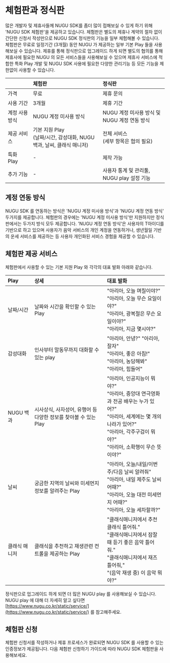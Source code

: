 # 체험판과 정식판

많은 개발자 및 제휴사들께 NUGU SDK를 좀더 많이 접해보실 수 있게 하기 위해 'NUGU SDK 체험판'을 제공하고 있습니다. 체험판은 별도의 제휴나 계약의 절차 없이 간단한 신청서 작성만으로 NUGU SDK 정식판의 기능을 일부 체험해볼 수 있습니다. 체험판은 무료로 일정기간 \(3개월\) 동안 NUGU 가 제공하는 일부 기본 Play 들을 사용해보실 수 있습니다. 제휴를 통해 정식판으로 업그레이드 하게 되면 별도의 협의를 통해 제휴사에 필요한 NUGU 의 모든 서비스들을 사용해보실 수 있으며 제휴사 서비스에 적합한 특화 Play 개발 및 NUGU SDK 사용에 필요한 다양한 관리기능 등 모든 기능을 제한없이 사용할 수 있습니다.

|  | 체험판  | 정식판  |
| :--- | :--- | :--- |
| 가격 | 무료 | 제휴 문의 |
| 사용 기간 | 3개월 | 제휴 기간 |
| 계정 사용 방식 | NUGU 계정 미사용 방식 | NUGU 계정 미사용 방식 및 NUGU 계정 연동 방식 |
| 제공 서비스 | 기본 지원 Play<br>\(날짜/시간, 감성대화, NUGU백과, 날씨, 클래식 매니저\) | 전체 서비스<br>\(세부 항목은 협의 필요\) |
| 특화 Play | - | 제작 가능 |
| 추가 기능 | - | 사용자 통계 및 관리툴, NUGU play 설정 기능 |

## 계정 연동 방식

NUGU SDK 를 연동하는 방식은 'NUGU 계정 미사용 방식'과 'NUGU 계정 연동 방식' 두가지를 제공합니다. 체험판의 경우에는 'NUGU 계정 미사용 방식'만 지원하지만 정식판에서는 두가지 방식 모두 제공합니다. 'NUGU 계정 연동 방식'은 사용자의 T아이디를 기반으로 하고 있으며 사용자가 음악 서비스의 개인 계정을 연동하거나, 생년월일 기반의 운세 서비스를 제공하는 등 사용자 개인화된 서비스 경험을 제공할 수 있습니다.

## 체험판 제공 서비스

체험판에서 사용할 수 있는 기본 지원 Play 와 각각의 대표 발화 아래와 같습니다.

| Play | 상세 | 대표 발화 |
| :--- | :--- | :--- |
| 날짜/시간 | 날짜와 시간을 확인할 수 있는 Play | "아리아, 오늘 며칠이야?"<br>"아리아, 오늘 무슨 요일이야?"<br>"아리아, 광복절은 무슨 요일이야?"<br>"아리아, 지금 몇시야?" |
| 감성대화 | 인사부터 말동무까지 대화할 수 있는 play | "아리아, 안녕?" "아리아, 잘자"<br>"아리아, 좋은 아침!"<br>"아리아, 농담해봐"<br>"아리아, 힘들어" |
| NUGU 백과 | 시사상식, 사자성어, 유행어 등 다양한 정보를 찾아볼 수 있는 Play | "아리아, 인공지능이 뭐야?"<br>"아리아, 중앙대 연극영화과 전공 배우는 누가 있어?"<br>"아리아, 세계에는 몇 개의 나라가 있어?"<br>"아리아, 각주구검이 뭐야?"<br>"아리아, 소확행이 무슨 뜻이야?" |
| 날씨 | 궁금한 지역의 날씨와 미세먼지 정보를 알려주는 Play | "아리아, 오늘/내일/이번주/다음 날씨 알려줘"<br>"아리아, 내일 제주도 날씨 어때?"<br>"아리아, 오늘 대전 미세먼지 어때?"<br>"아리아, 오늘 세차할까?" |
| 클래식 매니저 | 클래식을 추천하고 재생관련 컨트롤을 제공하는 Play | "클래식매니저에서 추천 클래식 틀어줘."<br>"클래식매니저에서 잠잘 때 듣기 좋은 음악 틀어줘."<br>"클래식매니저에서 재즈 틀어줘,"<br>"\(음악 재생 중\) 이 음악 뭐야?" |

정식판으로 업그레이드 하게 되면 더 많은 NUGU play 를 사용해보실 수 있습니다. NUGU play 에 대해 더 자세히 알고 싶다면 [https://www.nugu.co.kr/static/service/](https://www.nugu.co.kr/static/service/) 를 참고해주세요.

## 체험판 신청

체험판 신청서를 작성하거나 제휴 프로세스가 완료되면 NUGU SDK 를 사용할 수 있는 인증정보가 제공됩니다. 다음 체험판 신청하기 가이드에 따라 NUGU SDK 체험판을 사용해보세요.

